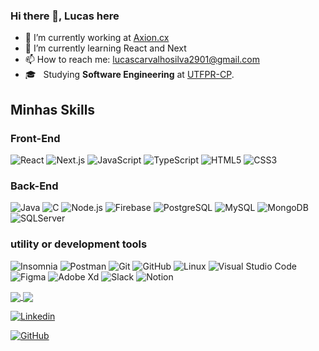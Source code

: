 ### Hi there 👋, Lucas here



- 🔭 I’m currently working at <a href="https://axion.company/">Axion.cx</a>
- 🌱 I’m currently learning React and Next
- 📫 How to reach me: lucascarvalhosilva2901@gmail.com
- 🎓 &nbsp; Studying **Software Engineering** at <a href="http://www.utfpr.edu.br/">UTFPR-CP</a>.

## Minhas Skills

### Front-End

![React](https://img.shields.io/badge/React-20232A?style=for-the-badge&logo=react&logoColor=61DAFB)
![Next.js](https://img.shields.io/badge/Next.js-20232A?style=for-the-badge&logo=next.js)
![JavaScript](https://img.shields.io/badge/JavaScript-323330?style=for-the-badge&logo=javascript&logoColor=F7DF1E)
![TypeScript](https://img.shields.io/badge/TypeScript-white?style=for-the-badge&logo=typescript)
![HTML5](https://img.shields.io/badge/HTML5-E34F26?style=for-the-badge&logo=html5&logoColor=white)
![CSS3](https://img.shields.io/badge/CSS3-1572B6?style=for-the-badge&logo=css3&logoColor=white)

### Back-End
![Java](https://img.shields.io/badge/Java-ED8B00?style=for-the-badge&logo=java&logoColor=white)
![C](https://img.shields.io/badge/C-00599C?style=for-the-badge&logo=c&logoColor=white)
![Node.js](https://img.shields.io/badge/Node.js-43853D?style=for-the-badge&logo=node.js&logoColor=white)
![Firebase](https://img.shields.io/badge/Firebase-F29D0C?style=for-the-badge&logo=firebase&logoColor=white)
![PostgreSQL](https://img.shields.io/badge/PostgreSQL-316192?style=for-the-badge&logo=postgresql&logoColor=white)
![MySQL](https://img.shields.io/badge/-MySQL-333333?style=flat&logo=mysql)
![MongoDB](https://img.shields.io/badge/-MongoDB-333333?style=flat&logo=mongodb)
![SQLServer](https://img.shields.io/badge/-SQLServer-333333?style=flat&logo=sqlserver)



### utility or development tools
![Insomnia](https://img.shields.io/badge/-Insomnia-593D88?style=for-the-badge&logo=insomnia&logoColor=white)
![Postman](https://img.shields.io/badge/-Postman-333333?style=flat&logo=postman)
![Git](https://img.shields.io/badge/Git-E34F26?style=for-the-badge&logo=git&logoColor=white)
![GitHub](https://img.shields.io/badge/-GitHub-333333?style=flat&logo=github)
![Linux](https://img.shields.io/badge/Linux-E34F26?style=for-the-badge&logo=linux&logoColor=white)
![Visual Studio Code](https://img.shields.io/badge/-VS%20Code-1572B6?style=for-the-badge&logo=visual-studio-code&logoColor=white)
![Figma](https://img.shields.io/badge/-Figma-323330?style=for-the-badge&logo=figma&logoColor=white)
![Adobe Xd](https://img.shields.io/badge/-AdobeXd-333333?style=flat&logo=adobexd)
![Slack](https://img.shields.io/badge/-Slack-333333?style=flat&logo=slack)
![Notion](https://img.shields.io/badge/-Notion-333333?style=flat&logo=notion)


<a href="https://github.com/LucasCarvalhoSilva">
  <img align="center" src="https://bellomia-readme-stats.vercel.app/api/top-langs/?username=LucasCarvalhoSilva&theme=dracula&hide_langs_below=1&layout=compact&langs_count=8" />
</a>

<a href="https://github.com/LucasCarvalhoSilva">
  <img align="center" src="https://bellomia-readme-stats.vercel.app/api?username=LucasCarvalhoSilva&theme=dracula&show_icons=true&count_private=true&include_all_commits=true" />
</a>

[![Linkedin](https://img.shields.io/badge/-Linkedin-blue?style=for-the-badge&logo=Linkedin&logoColor=white&link=https://www.linkedin.com/in/lucas-carvalho-silva/)](https://www.linkedin.com/in/lucas-carvalho-silva/)

[![GitHub]( https://img.shields.io/github/followers/LucasCarvalhoSilva?label=follow&style=for-the-badge)](https://github.com/LucasCarvalhoSilva)


